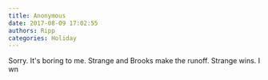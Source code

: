 ```yaml
---
title: Anonymous
date: 2017-08-09 17:02:55
authors: Ripp
categories: Holiday
---
```


 Sorry. It's boring to me. Strange and Brooks make the runoff. Strange wins. I wn